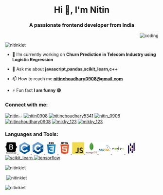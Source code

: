 <h1 align="center">Hi 👋, I'm Nitin</h1>
<h3 align="center">A passionate frontend developer from India</h3>

<p align="right"><img src="https://media.tenor.com/0i8TCrriHLUAAAAd/developer-developers.gif" alt="coding" height="50%" width="100%"></p>
<p align="left"> <img src="https://komarev.com/ghpvc/?username=nitinkiet&label=Profile%20views&color=0e75b6&style=flat" alt="nitinkiet" /> </p>

- 🔭 I’m currently working on **Churn Prediction in Telecom Industry using Logistic Regression**

- 💬 Ask me about **javascript,pandas,scikit_learn,c++**

- 📫 How to reach me **nitinchoudhary0908@gmail.com**

- ⚡ Fun fact **I am funny  😅**

<h3 align="left">Connect with me:</h3>
<p align="left">
<a href="https://linkedin.com/in/nitin--" target="blank"><img align="center" src="https://raw.githubusercontent.com/rahuldkjain/github-profile-readme-generator/master/src/images/icons/Social/linked-in-alt.svg" alt="nitin--" height="30" width="40" /></a>
<a href="https://kaggle.com/nitin0908" target="blank"><img align="center" src="https://raw.githubusercontent.com/rahuldkjain/github-profile-readme-generator/master/src/images/icons/Social/kaggle.svg" alt="nitin0908" height="30" width="40" /></a>
<a href="https://instagram.com/nitinchoudhary5341" target="blank"><img align="center" src="https://raw.githubusercontent.com/rahuldkjain/github-profile-readme-generator/master/src/images/icons/Social/instagram.svg" alt="nitinchoudhary5341" height="30" width="40" /></a>
<a href="https://www.codechef.com/users/nitin_0908" target="blank"><img align="center" src="https://cdn.jsdelivr.net/npm/simple-icons@3.1.0/icons/codechef.svg" alt="nitin_0908" height="30" width="40" /></a>
<a href="https://codeforces.com/profile/nitinchoudhary0908" target="blank"><img align="center" src="https://raw.githubusercontent.com/rahuldkjain/github-profile-readme-generator/master/src/images/icons/Social/codeforces.svg" alt="nitinchoudhary0908" height="30" width="40" /></a>
<a href="https://www.leetcode.com/mikky_123" target="blank"><img align="center" src="https://raw.githubusercontent.com/rahuldkjain/github-profile-readme-generator/master/src/images/icons/Social/leet-code.svg" alt="mikky_123" height="30" width="40" /></a>
<a href="https://auth.geeksforgeeks.org/user/mikky_123" target="blank"><img align="center" src="https://raw.githubusercontent.com/rahuldkjain/github-profile-readme-generator/master/src/images/icons/Social/geeks-for-geeks.svg" alt="mikky_123" height="30" width="40" /></a>
</p>

<h3 align="left">Languages and Tools:</h3>
<p align="left"> <a href="https://getbootstrap.com" target="_blank" rel="noreferrer"> <img src="https://raw.githubusercontent.com/devicons/devicon/master/icons/bootstrap/bootstrap-plain-wordmark.svg" alt="bootstrap" width="40" height="40"/> </a> <a href="https://www.cprogramming.com/" target="_blank" rel="noreferrer"> <img src="https://raw.githubusercontent.com/devicons/devicon/master/icons/c/c-original.svg" alt="c" width="40" height="40"/> </a> <a href="https://www.w3schools.com/cpp/" target="_blank" rel="noreferrer"> <img src="https://raw.githubusercontent.com/devicons/devicon/master/icons/cplusplus/cplusplus-original.svg" alt="cplusplus" width="40" height="40"/> </a> <a href="https://www.w3schools.com/css/" target="_blank" rel="noreferrer"> <img src="https://raw.githubusercontent.com/devicons/devicon/master/icons/css3/css3-original-wordmark.svg" alt="css3" width="40" height="40"/> </a> <a href="https://www.w3.org/html/" target="_blank" rel="noreferrer"> <img src="https://raw.githubusercontent.com/devicons/devicon/master/icons/html5/html5-original-wordmark.svg" alt="html5" width="40" height="40"/> </a> <a href="https://developer.mozilla.org/en-US/docs/Web/JavaScript" target="_blank" rel="noreferrer"> <img src="https://raw.githubusercontent.com/devicons/devicon/master/icons/javascript/javascript-original.svg" alt="javascript" width="40" height="40"/> </a> <a href="https://www.mongodb.com/" target="_blank" rel="noreferrer"> <img src="https://raw.githubusercontent.com/devicons/devicon/master/icons/mongodb/mongodb-original-wordmark.svg" alt="mongodb" width="40" height="40"/> </a> <a href="https://www.mysql.com/" target="_blank" rel="noreferrer"> <img src="https://raw.githubusercontent.com/devicons/devicon/master/icons/mysql/mysql-original-wordmark.svg" alt="mysql" width="40" height="40"/> </a> <a href="https://nodejs.org" target="_blank" rel="noreferrer"> <img src="https://raw.githubusercontent.com/devicons/devicon/master/icons/nodejs/nodejs-original-wordmark.svg" alt="nodejs" width="40" height="40"/> </a> <a href="https://pandas.pydata.org/" target="_blank" rel="noreferrer"> <img src="https://raw.githubusercontent.com/devicons/devicon/2ae2a900d2f041da66e950e4d48052658d850630/icons/pandas/pandas-original.svg" alt="pandas" width="40" height="40"/> </a> <a href="https://scikit-learn.org/" target="_blank" rel="noreferrer"> <img src="https://upload.wikimedia.org/wikipedia/commons/0/05/Scikit_learn_logo_small.svg" alt="scikit_learn" width="40" height="40"/> </a> <a href="https://www.tensorflow.org" target="_blank" rel="noreferrer"> <img src="https://www.vectorlogo.zone/logos/tensorflow/tensorflow-icon.svg" alt="tensorflow" width="40" height="40"/> </a> </p>

<p><img align="center" src="https://github-readme-stats.vercel.app/api/top-langs?username=nitinkiet&show_icons=true&locale=en&layout=compact" alt="nitinkiet" /></p>

<p>&nbsp;<img align="center" src="https://github-readme-stats.vercel.app/api?username=nitinkiet&show_icons=true&locale=en" alt="nitinkiet" /></p>

<p><img align="center" src="https://github-readme-streak-stats.herokuapp.com/?user=nitinkiet&" alt="nitinkiet" /></p>
